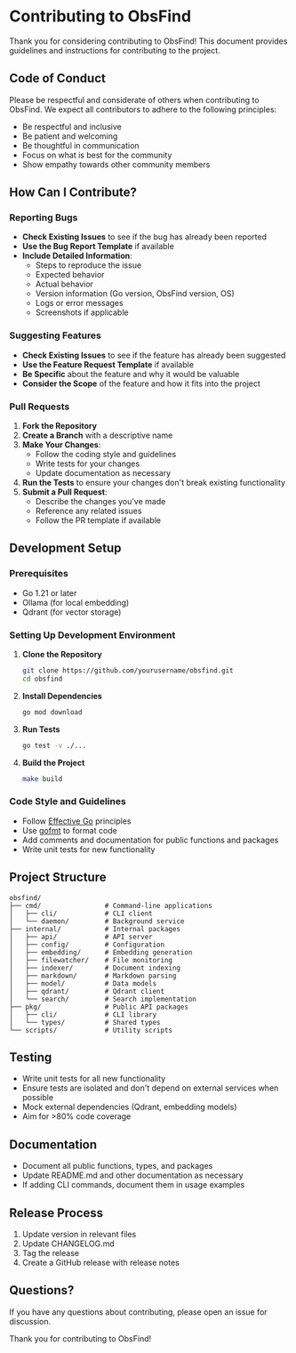 # Contributing to ObsFind

Thank you for considering contributing to ObsFind! This document provides guidelines and instructions for contributing to the project.

## Code of Conduct

Please be respectful and considerate of others when contributing to ObsFind. We expect all contributors to adhere to the following principles:

- Be respectful and inclusive
- Be patient and welcoming
- Be thoughtful in communication
- Focus on what is best for the community
- Show empathy towards other community members

## How Can I Contribute?

### Reporting Bugs

- **Check Existing Issues** to see if the bug has already been reported
- **Use the Bug Report Template** if available
- **Include Detailed Information**:
  - Steps to reproduce the issue
  - Expected behavior
  - Actual behavior
  - Version information (Go version, ObsFind version, OS)
  - Logs or error messages
  - Screenshots if applicable

### Suggesting Features

- **Check Existing Issues** to see if the feature has already been suggested
- **Use the Feature Request Template** if available
- **Be Specific** about the feature and why it would be valuable
- **Consider the Scope** of the feature and how it fits into the project

### Pull Requests

1. **Fork the Repository**
2. **Create a Branch** with a descriptive name
3. **Make Your Changes**:
   - Follow the coding style and guidelines
   - Write tests for your changes
   - Update documentation as necessary
4. **Run the Tests** to ensure your changes don't break existing functionality
5. **Submit a Pull Request**:
   - Describe the changes you've made
   - Reference any related issues
   - Follow the PR template if available

## Development Setup

### Prerequisites

- Go 1.21 or later
- Ollama (for local embedding)
- Qdrant (for vector storage)

### Setting Up Development Environment

1. **Clone the Repository**
   ```bash
   git clone https://github.com/yourusername/obsfind.git
   cd obsfind
   ```

2. **Install Dependencies**
   ```bash
   go mod download
   ```

3. **Run Tests**
   ```bash
   go test -v ./...
   ```

4. **Build the Project**
   ```bash
   make build
   ```

### Code Style and Guidelines

- Follow [Effective Go](https://golang.org/doc/effective_go) principles
- Use [gofmt](https://golang.org/cmd/gofmt/) to format code
- Add comments and documentation for public functions and packages
- Write unit tests for new functionality

## Project Structure

```
obsfind/
├── cmd/                # Command-line applications
│   ├── cli/            # CLI client
│   └── daemon/         # Background service
├── internal/           # Internal packages
│   ├── api/            # API server
│   ├── config/         # Configuration
│   ├── embedding/      # Embedding generation
│   ├── filewatcher/    # File monitoring
│   ├── indexer/        # Document indexing
│   ├── markdown/       # Markdown parsing
│   ├── model/          # Data models
│   ├── qdrant/         # Qdrant client
│   └── search/         # Search implementation
├── pkg/                # Public API packages
│   ├── cli/            # CLI library
│   └── types/          # Shared types
└── scripts/            # Utility scripts
```

## Testing

- Write unit tests for all new functionality
- Ensure tests are isolated and don't depend on external services when possible
- Mock external dependencies (Qdrant, embedding models)
- Aim for >80% code coverage

## Documentation

- Document all public functions, types, and packages
- Update README.md and other documentation as necessary
- If adding CLI commands, document them in usage examples

## Release Process

1. Update version in relevant files
2. Update CHANGELOG.md
3. Tag the release
4. Create a GitHub release with release notes

## Questions?

If you have any questions about contributing, please open an issue for discussion.

Thank you for contributing to ObsFind!